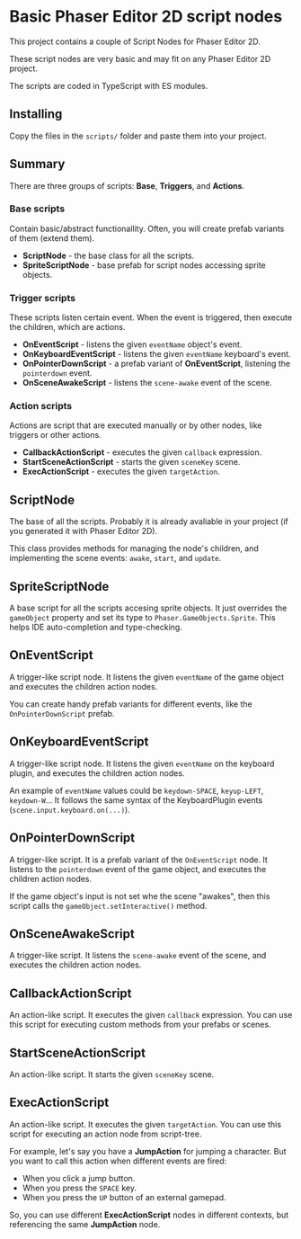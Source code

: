 # Basic Phaser Editor 2D script nodes

This project contains a couple of Script Nodes for Phaser Editor 2D.

These script nodes are very basic and may fit on any Phaser Editor 2D project.

The scripts are coded in TypeScript with ES modules.

## Installing

Copy the files in the `scripts/` folder and paste them into your project.

## Summary

There are three groups of scripts: **Base**, **Triggers**, and **Actions**.

### Base scripts

Contain basic/abstract functionallity. Often, you will create prefab variants of them (extend them).

* **ScriptNode** - the base class for all the scripts.
* **SpriteScriptNode** - base prefab for script nodes accessing sprite objects.

### Trigger scripts

These scripts listen certain event. When the event is triggered, then execute the children, which are actions.

* **OnEventScript** - listens the given `eventName` object's event.
* **OnKeyboardEventScript** - listens the given `eventName` keyboard's event.
* **OnPointerDownScript** - a prefab variant of **OnEventScript**, listening the `pointerdown` event.
* **OnSceneAwakeScript** - listens the `scene-awake` event of the scene.

### Action scripts

Actions are script that are executed manually or by other nodes, like triggers or other actions.

* **CallbackActionScript** - executes the given `callback` expression.
* **StartSceneActionScript** - starts the given `sceneKey` scene.
* **ExecActionScript** - executes the given `targetAction`.

## ScriptNode

The base of all the scripts. Probably it is already avaliable in your project (if you generated it with Phaser Editor 2D).

This class provides methods for managing the node's children, and implementing the scene events: `awake`, `start`, and `update`.

## SpriteScriptNode

A base script for all the scripts accesing sprite objects. It just overrides the `gameObject` property and set its type to `Phaser.GameObjects.Sprite`. This helps IDE auto-completion and type-checking.

## OnEventScript

A trigger-like script node. It listens the given `eventName` of the game object and executes the children action nodes. 

You can create handy prefab variants for different events, like the `OnPointerDownScript` prefab.

## OnKeyboardEventScript

A trigger-like script node. It listens the given `eventName` on the keyboard plugin, and executes the children action nodes.

An example of `eventName` values could be `keydown-SPACE`, `keyup-LEFT`, `keydown-W`... It follows the same syntax of the KeyboardPlugin events (`scene.input.keyboard.on(...)`).

## OnPointerDownScript

A trigger-like script. It is a prefab variant of the `OnEventScript` node. It listens to the `pointerdown` event of the game object, and executes the children action nodes.

If the game object's input is not set whe the scene "awakes", then this script calls the `gameObject.setInteractive()` method.

## OnSceneAwakeScript

A trigger-like script. It listens the `scene-awake` event of the scene, and executes the children action nodes.

## CallbackActionScript

An action-like script. It executes the given `callback` expression. You can use this script for executing custom methods from your prefabs or scenes.

## StartSceneActionScript

An action-like script. It starts the given `sceneKey` scene.

## ExecActionScript

An action-like script. It executes the given `targetAction`. You can use this script for executing an action node from script-tree.

For example, let's say you have a **JumpAction** for jumping a character. But you want to call this action when different events are fired:

- When you click a jump button.
- When you press the `SPACE` key.
- When you press the `UP` button of an external gamepad.

So, you can use different **ExecActionScript** nodes in different contexts, but referencing the same **JumpAction** node.

